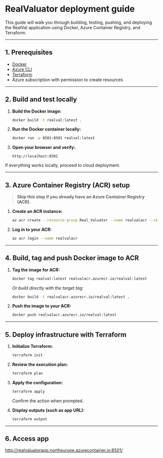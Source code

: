 # RealValuator deployment guide

This guide will walk you through building, testing, pushing, and deploying the RealVal application using Docker, Azure Container Registry, and Terraform.

---

## 1. Prerequisites

- [Docker](https://www.docker.com/get-started)
- [Azure CLI](https://docs.microsoft.com/en-us/cli/azure/install-azure-cli)
- [Terraform](https://developer.hashicorp.com/terraform/tutorials/aws-get-started/install-cli)
- Azure subscription with permission to create resources

---

## 2. Build and test locally

1. **Build the Docker image:**
    ```bash
    docker build -t realval:latest .
    ```

2. **Run the Docker container locally:**
    ```bash
    docker run -p 8501:8501 realval:latest
    ```

3. **Open your browser and verify:**
    ```
    http://localhost:8501
    ```

If everything works locally, proceed to cloud deployment.

---

## 3. Azure Container Registry (ACR) setup

> **Skip this step if you already have an Azure Container Registry (ACR).**

1. **Create an ACR instance:**
    ```bash
    az acr create --resource-group Real_Valuator --name realvalacr --sku Basic
    ```

2. **Log in to your ACR:**
    ```bash
    az acr login --name realvalacr
    ```

---

## 4. Build, tag and push Docker image to ACR

1. **Tag the image for ACR:**
    ```bash
    docker tag realval:latest realvalacr.azurecr.io/realval:latest
    ```
    *Or build directly with the target tag:*
    ```bash
    docker build -t realvalacr.azurecr.io/realval:latest .
    ```

2. **Push the image to your ACR:**
    ```bash
    docker push realvalacr.azurecr.io/realval:latest
    ```

---

## 5. Deploy infrastructure with Terraform

1. **Initialize Terraform:**
    ```bash
    terraform init
    ```

2. **Review the execution plan:**
    ```bash
    terraform plan
    ```

3. **Apply the configuration:**
    ```bash
    terraform apply
    ```
    Confirm the action when prompted.

4. **Display outputs (such as app URL):**
    ```bash
    terraform output
    ```

---

## 6. Access app
http://realvaluatorapp.northeurope.azurecontainer.io:8501/

